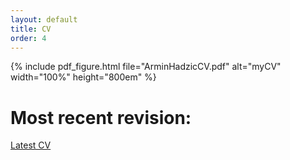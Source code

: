 ```yaml
---
layout: default
title: CV
order: 4
---
```


{% include pdf_figure.html file="ArminHadzicCV.pdf" alt="myCV" width="100%" height="800em" %}

# Most recent revision: 
[Latest CV](https://github.com/arminHadzic/Curriculum-Vitae-Latex/blob/master/ArminHadzicCV.pdf)